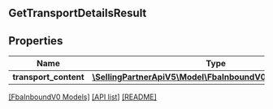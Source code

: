 ## GetTransportDetailsResult

## Properties

Name | Type | Description | Notes
------------ | ------------- | ------------- | -------------
**transport_content** | [**\SellingPartnerApiV5\Model\FbaInboundV0\TransportContent**](TransportContent.md) |  | [optional]

[[FbaInboundV0 Models]](../) [[API list]](../../Api) [[README]](../../../README.md)
